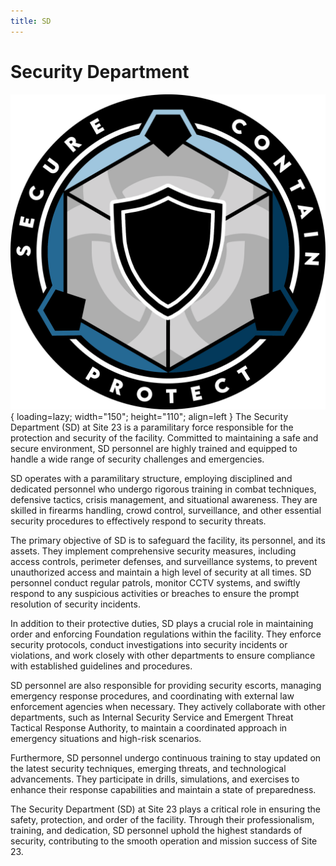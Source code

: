 ```yaml
---
title: SD
---
```


# Security Department

![SD Logo](images/logo.png){ loading=lazy; width="150"; height="110"; align=left } The Security Department (SD) at Site 23 is a paramilitary force responsible for the protection and security of the facility. Committed to maintaining a safe and secure environment, SD personnel are highly trained and equipped to handle a wide range of security challenges and emergencies.

SD operates with a paramilitary structure, employing disciplined and dedicated personnel who undergo rigorous training in combat techniques, defensive tactics, crisis management, and situational awareness. They are skilled in firearms handling, crowd control, surveillance, and other essential security procedures to effectively respond to security threats.

The primary objective of SD is to safeguard the facility, its personnel, and its assets. They implement comprehensive security measures, including access controls, perimeter defenses, and surveillance systems, to prevent unauthorized access and maintain a high level of security at all times. SD personnel conduct regular patrols, monitor CCTV systems, and swiftly respond to any suspicious activities or breaches to ensure the prompt resolution of security incidents.

In addition to their protective duties, SD plays a crucial role in maintaining order and enforcing Foundation regulations within the facility. They enforce security protocols, conduct investigations into security incidents or violations, and work closely with other departments to ensure compliance with established guidelines and procedures.

SD personnel are also responsible for providing security escorts, managing emergency response procedures, and coordinating with external law enforcement agencies when necessary. They actively collaborate with other departments, such as Internal Security Service and Emergent Threat Tactical Response Authority, to maintain a coordinated approach in emergency situations and high-risk scenarios.

Furthermore, SD personnel undergo continuous training to stay updated on the latest security techniques, emerging threats, and technological advancements. They participate in drills, simulations, and exercises to enhance their response capabilities and maintain a state of preparedness.

The Security Department (SD) at Site 23 plays a critical role in ensuring the safety, protection, and order of the facility. Through their professionalism, training, and dedication, SD personnel uphold the highest standards of security, contributing to the smooth operation and mission success of Site 23.